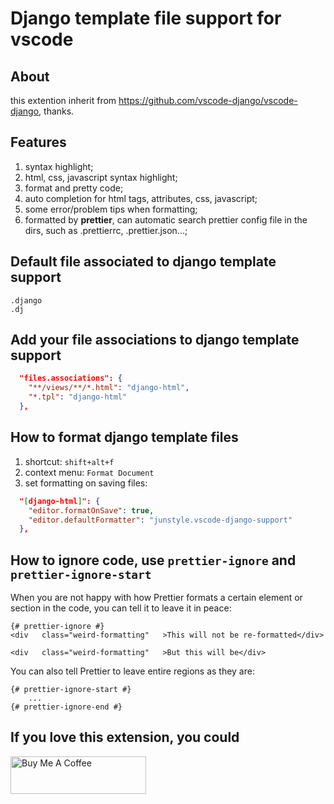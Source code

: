 # Django template file support for vscode

## About

this extention inherit from <https://github.com/vscode-django/vscode-django>, thanks.

## Features

1. syntax highlight;
2. html, css, javascript syntax highlight;
3. format and pretty code;
4. auto completion for html tags, attributes, css, javascript;
5. some error/problem tips when formatting;
6. formatted by **prettier**, can automatic search prettier config file in the dirs, such as .prettierrc, .prettier.json...;

## Default file associated to django template support

```text
.django
.dj
```

## Add your file associations to django template support

```json
  "files.associations": {
    "**/views/**/*.html": "django-html",
    "*.tpl": "django-html"
  },
```

## How to format django template files

1. shortcut: `shift+alt+f`
2. context menu: `Format Document`
3. set formatting on saving files:

```json
  "[django-html]": {
    "editor.formatOnSave": true,
    "editor.defaultFormatter": "junstyle.vscode-django-support"
  },
```

## How to ignore code, use `prettier-ignore` and `prettier-ignore-start`

When you are not happy with how Prettier formats a certain element or section in the code, you can tell it to leave it in peace:

```
{# prettier-ignore #}
<div   class="weird-formatting"   >This will not be re-formatted</div>

<div   class="weird-formatting"   >But this will be</div>
```

You can also tell Prettier to leave entire regions as they are:

```
{# prettier-ignore-start #}
    ...
{# prettier-ignore-end #}
```

## If you love this extension, you could

[<img src="https://cdn.buymeacoffee.com/buttons/v2/default-yellow.png" alt="Buy Me A Coffee" style="height: 60px !important;width: 217px !important;" >](https://www.buymeacoffee.com/junstyle)
